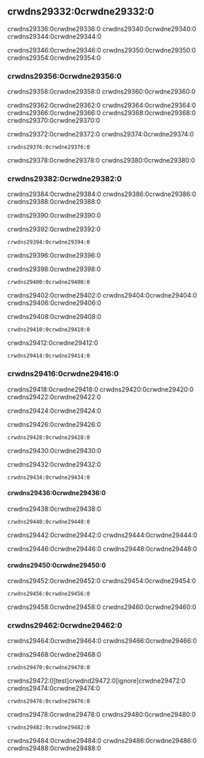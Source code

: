 ## crwdns29332:0crwdne29332:0

crwdns29336:0crwdne29336:0 crwdns29340:0crwdne29340:0 crwdns29344:0crwdne29344:0

crwdns29346:0crwdne29346:0 crwdns29350:0crwdne29350:0 crwdns29354:0crwdne29354:0

### crwdns29356:0crwdne29356:0

crwdns29358:0crwdne29358:0 crwdns29360:0crwdne29360:0

crwdns29362:0crwdne29362:0 crwdns29364:0crwdne29364:0 crwdns29366:0crwdne29366:0 crwdns29368:0crwdne29368:0 crwdns29370:0crwdne29370:0

crwdns29372:0crwdne29372:0 crwdns29374:0crwdne29374:0

```console
crwdns29376:0crwdne29376:0
```

crwdns29378:0crwdne29378:0 crwdns29380:0crwdne29380:0

### crwdns29382:0crwdne29382:0

crwdns29384:0crwdne29384:0 crwdns29386:0crwdne29386:0 crwdns29388:0crwdne29388:0

crwdns29390:0crwdne29390:0

<span class="filename">crwdns29392:0crwdne29392:0</span>

```rust,panics,noplayground
crwdns29394:0crwdne29394:0
```


<span class="caption">crwdns29396:0crwdne29396:0</span>

crwdns29398:0crwdne29398:0

```console
crwdns29400:0crwdne29400:0
```

crwdns29402:0crwdne29402:0 crwdns29404:0crwdne29404:0 crwdns29406:0crwdne29406:0

crwdns29408:0crwdne29408:0

```console
crwdns29410:0crwdne29410:0
```

crwdns29412:0crwdne29412:0

```console
crwdns29414:0crwdne29414:0
```

### crwdns29416:0crwdne29416:0

crwdns29418:0crwdne29418:0 crwdns29420:0crwdne29420:0 crwdns29422:0crwdne29422:0

crwdns29424:0crwdne29424:0

<span class="filename">crwdns29426:0crwdne29426:0</span>

```rust,noplayground
crwdns29428:0crwdne29428:0
```


<span class="caption">crwdns29430:0crwdne29430:0</span>

crwdns29432:0crwdne29432:0

```console
crwdns29434:0crwdne29434:0
```

#### crwdns29436:0crwdne29436:0

crwdns29438:0crwdne29438:0

```console
crwdns29440:0crwdne29440:0
```

crwdns29442:0crwdne29442:0 crwdns29444:0crwdne29444:0

crwdns29446:0crwdne29446:0 crwdns29448:0crwdne29448:0

#### crwdns29450:0crwdne29450:0

crwdns29452:0crwdne29452:0 crwdns29454:0crwdne29454:0

```console
crwdns29456:0crwdne29456:0
```

crwdns29458:0crwdne29458:0 crwdns29460:0crwdne29460:0

### crwdns29462:0crwdne29462:0

crwdns29464:0crwdne29464:0 crwdns29466:0crwdne29466:0

<span class="filename">crwdns29468:0crwdne29468:0</span>

```rust,noplayground
crwdns29470:0crwdne29470:0
```

crwdns29472:0[test]crwdnd29472:0[ignore]crwdne29472:0 crwdns29474:0crwdne29474:0

```console
crwdns29476:0crwdne29476:0
```

crwdns29478:0crwdne29478:0 crwdns29480:0crwdne29480:0

```console
crwdns29482:0crwdne29482:0
```

crwdns29484:0crwdne29484:0 crwdns29486:0crwdne29486:0 crwdns29488:0crwdne29488:0
